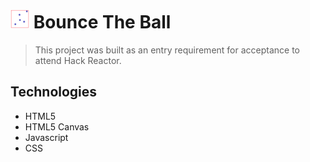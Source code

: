 # <img width="30" height="30" src="./docs/favicon.png" type="image/png"> Bounce The Ball

> This project was built as an entry requirement for acceptance to attend Hack Reactor.

## Technologies
* HTML5
* HTML5 Canvas
* Javascript
* CSS
  
